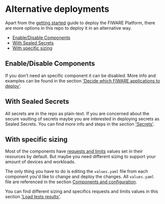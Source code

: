 
# Alternative deployments

Apart from the [getting started](./GETTING_STARTED.md) guide to deploy the FIWARE Platform, there are more options in this repo to deploy it in an alternative way.

- [Enable/Disable Components](#enabledisable-components)
- [With Sealed Secrets](#with-sealed-secrets)
- [With specific sizing](#with-specific-sizing)

## Enable/Disable Components

If you don't need an specific component it can be disabled. More info and examples can be found in the section ['Decide which FIWARE applications to deploy'](./GETTING_STARTED.md#2-decide-which-fiware-applications-to-deploy).

## With Sealed Secrets

All secrets are in the repo as plain-text. If you are concerned about the secure vaulting of secrets maybe you are interested in deploying secrets as Sealed Secrets. You can find more info and steps in the section ['Secrets'](./SECRETS.md).

## With specific sizing

Most of the components have [requests and limits](https://kubernetes.io/docs/concepts/configuration/manage-resources-containers/#requests-and-limits) values set in their resources by default. But maybe you need different sizing to support your amount of devices and workloads.

The only thing you have to do is editing the `values.yaml` file from each component you'd like to change and deploy the changes. All `values.yaml` file are referenced in the section [Components and configuration](./FIWARE_COMPONENTS.md#components-and-configuration).

You can find different sizing and specifics requests and limits values in this section ['Load tests results'](./LOAD_TESTING.md#load-tests-results).
